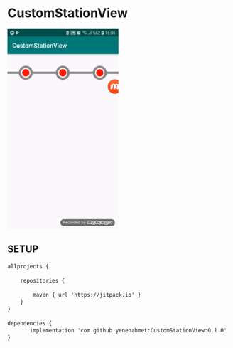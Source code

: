 # CustomStationView

<img src="https://github.com/yenenahmet/CustomStationView/blob/master/app/src/main/res/mipmap-hdpi/ezgif.com-resize(2).gif" height="450" width="250">

SETUP
---------------------------------------------------------------------------------------


	allprojects {
		
		repositories {
			
			maven { url 'https://jitpack.io' }
		}
	}
	
	dependencies {
	       implementation 'com.github.yenenahmet:CustomStationView:0.1.0'
	}
